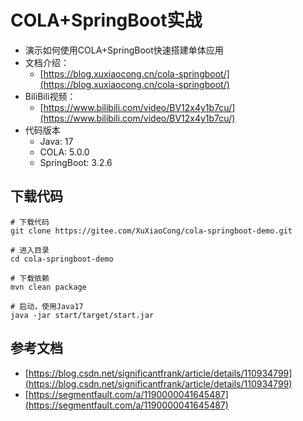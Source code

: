 # COLA+SpringBoot实战

- 演示如何使用COLA+SpringBoot快速搭建单体应用
- 文档介绍：
  - [https://blog.xuxiaocong.cn/cola-springboot/](https://blog.xuxiaocong.cn/cola-springboot/)
- BiliBili视频：
  - [https://www.bilibili.com/video/BV12x4y1b7cu/](https://www.bilibili.com/video/BV12x4y1b7cu/)
- 代码版本
  - Java: 17
  - COLA: 5.0.0
  - SpringBoot: 3.2.6
        
## 下载代码

```shell
# 下载代码
git clone https://gitee.com/XuXiaoCong/cola-springboot-demo.git

# 进入目录
cd cola-springboot-demo

# 下载依赖
mvn clean package

# 启动，使用Java17
java -jar start/target/start.jar
```

## 参考文档

- [https://blog.csdn.net/significantfrank/article/details/110934799](https://blog.csdn.net/significantfrank/article/details/110934799)
- [https://segmentfault.com/a/1190000041645487](https://segmentfault.com/a/1190000041645487)

